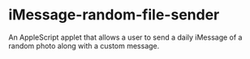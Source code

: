 # iMessage-random-file-sender
An AppleScript applet that allows a user to send a daily iMessage of a random photo along with a custom message.
